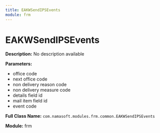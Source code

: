 ```yaml
---
title: EAKWSendIPSEvents
module: frm
---
```


# EAKWSendIPSEvents

**Description:** No description available

**Parameters:**
- office code
- next office code
- non delivery reason code
- non delivery measure code
- details field id
- mail item field id
- event code

**Full Class Name:** `com.namasoft.modules.frm.common.EAKWSendIPSEvents`

**Module:** frm

